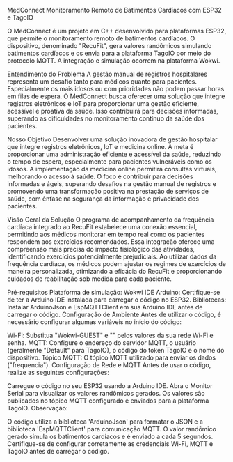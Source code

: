 MedConnect
Monitoramento Remoto de Batimentos Cardíacos com ESP32 e TagoIO

O MedConnect é um projeto em C++ desenvolvido para plataformas ESP32, que permite o monitoramento remoto de batimentos cardíacos. O dispositivo, denominado "RecuFit", gera valores randômicos simulando batimentos cardíacos e os envia para a plataforma TagoIO por meio do protocolo MQTT. A integração e simulação ocorrem na plataforma Wokwi.

Entendimento do Problema
A gestão manual de registros hospitalares representa um desafio tanto para médicos quanto para pacientes. Especialmente os mais idosos ou com prioridades não podem passar horas em filas de espera. O MedConnect busca oferecer uma solução que integre registros eletrônicos e IoT para proporcionar uma gestão eficiente, acessível e proativa da saúde. Isso contribuirá para decisões informadas, superando as dificuldades no monitoramento contínuo da saúde dos pacientes.

Nosso Objetivo
Desenvolver uma solução inovadora de gestão hospitalar que integre registros eletrônicos, IoT e medicina online. A meta é proporcionar uma administração eficiente e acessível da saúde, reduzindo o tempo de espera, especialmente para pacientes vulneráveis como os idosos. A implementação da medicina online permitirá consultas virtuais, melhorando o acesso à saúde. O foco é contribuir para decisões informadas e ágeis, superando desafios na gestão manual de registros e promovendo uma transformação positiva na prestação de serviços de saúde, com ênfase na segurança da informação e privacidade dos pacientes.

Visão Geral da Solução
O programa de acompanhamento da frequência cardíaca integrado ao RecuFit estabelece uma conexão essencial, permitindo aos médicos monitorar em tempo real como os pacientes respondem aos exercícios recomendados. Essa integração oferece uma compreensão mais precisa do impacto fisiológico das atividades, identificando exercícios potencialmente prejudiciais. Ao utilizar dados da frequência cardíaca, os médicos podem ajustar os regimes de exercícios de maneira personalizada, otimizando a eficácia do RecuFit e proporcionando cuidados de reabilitação sob medida para cada paciente.

Pré-requisitos
Plataforma de simulação: Wokwi
IDE Arduino: Certifique-se de ter a Arduino IDE instalada para carregar o código no ESP32.
Bibliotecas: Instalar ArduinoJson e EspMQTTClient em sua Arduino IDE antes de carregar o código.
Configuração de Ambiente
Antes de utilizar o código, é necessário configurar algumas variáveis no início do código:

Wi-Fi: Substitua "Wokwi-GUEST" e "" pelos valores da sua rede Wi-Fi e senha.
MQTT: Configure o endereço do servidor MQTT, o usuário (geralmente "Default" para TagoIO), o código do token TagoIO e o nome do dispositivo.
Tópico MQTT: O tópico MQTT utilizado para enviar os dados ("frequencia").
Configuração de Rede e MQTT
Antes de usar o código, realize as seguintes configurações:

Carregue o código no seu ESP32 usando a Arduino IDE.
Abra o Monitor Serial para visualizar os valores randômicos gerados.
Os valores são publicados no tópico MQTT configurado e enviados para a plataforma TagoIO.
Observação:

O código utiliza a biblioteca 'ArduinoJson' para formatar o JSON e a biblioteca 'EspMQTTClient' para comunicação MQTT.
O valor randômico gerado simula os batimentos cardíacos e é enviado a cada 5 segundos.
Certifique-se de configurar corretamente as credenciais Wi-Fi, MQTT e TagoIO antes de carregar o código.
